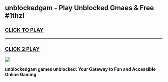 
## unblockedgam - Play Unblocked Gmaes & Free #1thzl
<h3>
<a href="https://news.freeplayer.one?title=unblockedgam&ref=03M">CLICK TO PLAY</a></h3>
<hr>

<h3>
<a href="https://news.freeplayer.one?title=unblockedgam&ref=03M">CLICK 2 PLAY</a>
  
</h3>

<a href="https://news.freeplayer.one?title=unblockedgam&ref=03M"><img src="https://clearcache.store/games.png"></a>


**unblockedgam games unblocked: Your Gateway to Fun and Accessible Online Gaming**
